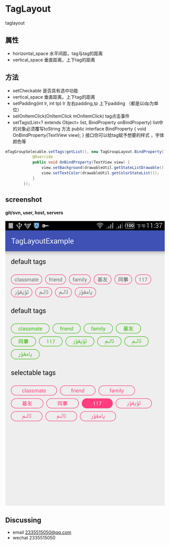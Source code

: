 # TagLayout
taglayout

属性
------------
* horizontal_space 水平间距，tag与tag的距离
* vertical_space 垂直距离，上下tag的距离

方法
------------
* setCheckable 是否具有选中功能
* vertical_space 垂直距离，上下tag的距离
* setPadding(int lr, int tp)  lr 左右padding,tp 上下padding （都是以dp为单位）
* setOnItemClick(OnItemClick mOnItemClick)   tag点击事件
* setTags(List<? extends Object> list, BindProperty onBindProperty)  list中的对象必须覆写toString 方法
 public interface BindProperty {
        void OnBindProperty(TextView view);
    }
    接口你可以给tag赋予想要的样式 ，字体颜色等
   
    
```java
mTagGroupSelecable.setTags(getList(), new TagGroupLayout.BindProperty() {
            @Override
            public void OnBindProperty(TextView view) {
                view.setBackground(drawableUtil.getStateListDrawable());
                view.setTextColor(drawableUtil.getColorStateList());
            }
        });
```

screenshot
------------
#### git/svn, user, host, servers
![](screenshot.png)

Discussing
---
* email 2335515050@qq.com
* wechat 2335515050
